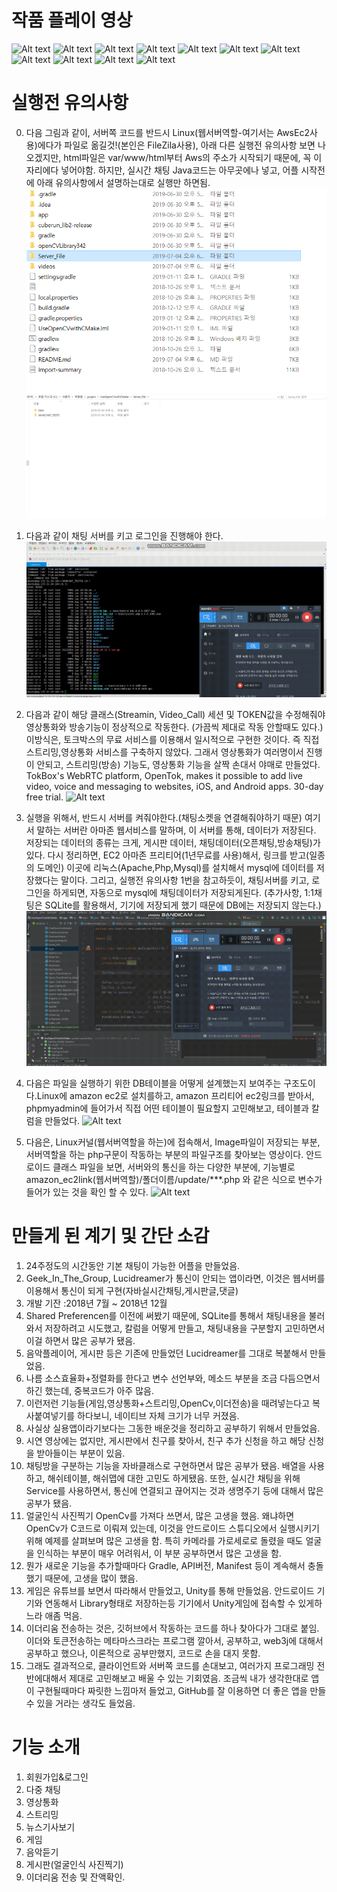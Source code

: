 **작품 플레이 영상**
=======================================
![Alt text](videos/application3_1.gif "application3_1")
![Alt text](videos/application3_2.gif "application3_2")
![Alt text](videos/application3_3.gif "application3_3")
![Alt text](videos/application3_4.gif "application3_4")
![Alt text](videos/application3_5.gif "application3_5")
![Alt text](videos/application3_6.gif "application3_6")
![Alt text](videos/application3_7.gif "application3_7")
![Alt text](videos/application3_8.gif "application3_8")
![Alt text](videos/application3_9.gif "application3_9")
![Alt text](videos/application3_10.gif "application3_10")
![Alt text](videos/application3_11.gif "application3_11")



**실행전 유의사항**
=======================================
0) 다음 그림과 같이, 서버쪽 코드를 반드시 Linux(웹서버역할-여기서는 AwsEc2사용)에다가 파일로 옮길것!(본인은 FileZila사용), 아래 다른 실행전 유의사항 보면 나오겠지만, html파일은 var/www/html부터 Aws의 주소가 시작되기 때문에, 꼭 이자리에다 넣어야함. 하지만, 실시간 채팅 Java코드는 아무곳에나 넣고, 어플 시작전에 아래 유의사항에서 설명하는대로 실행만 하면됨.
![Alt text](videos/Server.png "Server.png")
![Alt text](videos/Server2.png "Server2.png")


1) 다음과 같이 채팅 서버를 키고 로그인을 진행해야 한다.
![Alt text](videos/application3_explanation1.gif "application3_explanation1")

2) 다음과 같이 해당 클래스(Streamin, Video_Call) 세션 및 TOKEN값을 수정해줘야 영상통화와 방송기능이 정상적으로 작동한다. (가끔씩 제대로 작동 안할때도 있다.)
이방식은, 토크박스의 무료 서비스를 이용해서 일시적으로 구현한 것이다. 즉 직접 스트리밍,영상통화 서비스를 구축하지 않았다. 그래서 영상통화가 여러명이서 진행이 안되고, 스트리밍(방송) 기능도, 영상통화 기능을 살짝 손대서 야매로 만들었다.
TokBox's WebRTC platform, OpenTok, makes it possible to add live video, voice and messaging to websites, iOS, and Android apps. 30-day free trial.
![Alt text](videos/application3_explanation2.gif "application3_explanation2")

3) 실행을 위해서, 반드시 서버를 켜줘야한다.(채팅소켓을 연결해줘야하기 때문) 여기서 말하는 서버란 아마존 웹서비스를 말하며, 이 서버를 통해, 데이터가 저장된다.
저장되는 데이터의 종류는 크게, 게시판 데이터, 채팅데이터(오픈채팅,방송채팅)가 있다. 다시 정리하면, EC2 아마존 프리티어(1년무료를 사용)해서, 링크를 받고(일종의 도메인) 이곳에 리눅스(Apache,Php,Mysql)를 설치해서 mysql에 데이터를 저장했다는 말이다. 그리고, 실행전 유의사항 1번을 참고하듯이, 채팅서버를 키고, 로그인을 하게되면,
자동으로 mysql에 채팅데이터가 저장되게된다. (추가사항, 1:1채팅은 SQLite를 활용해서, 기기에 저장되게 했기 때문에 DB에는 저장되지 않는다.)
![Alt text](videos/application3_explanation3.gif "application3_explanation3")

4) 다음은 파일을 실행하기 위한 DB테이블을 어떻게 설계했는지 보여주는 구조도이다.Linux에 amazon ec2로 설치를하고, amazon 프리티어 ec2링크를 받아서, phpmyadmin에 들어가서 직접 어떤 테이블이 필요할지 고민해보고, 테이블과 칼럼을 만들었다.
![Alt text](videos/application3_explanation4.gif "application3_explanation4")

5) 다음은, Linux커널(웹서버역할을 하는)에 접속해서, Image파일이 저장되는 부분, 서버역할을 하는 php구문이 작동하는 부분의 파일구조를 찾아보는 영상이다. 안드로이드 클래스 파일을 보면, 서버와의 통신을 하는 다양한 부분에, 기능별로 amazon_ec2link(웹서버역할)/폴더이름/update/***.php 와 같은 식으로 변수가 들어가 있는 것을 확인 할 수 있다.
![Alt text](videos/application3_explanation5.gif "application3_explanation5")

**만들게 된 계기 및 간단 소감**
=======================================
1. 24주정도의 시간동안 기본 채팅이 가능한 어플을 만들었음.
2. Geek_In_The_Group, Lucidreamer가 통신이 안되는 앱이라면, 이것은 웹서버를 이용해서 통신이 되게 구현(자바실시간채팅,게시판글,댓글)
3. 개발 기잔 :2018년 7월 ~ 2018년 12월 
4. Shared Preferencen를 이전에 써봤기 때문에, SQLite를 통해서 채팅내용을 불러와서 저장하려고 시도했고, 칼럼을 어떻게 만들고, 채팅내용을 구분할지 고민하면서 이걸 하면서 많은 공부가 됐음.
5. 음악플레이어, 게시판 등은 기존에 만들었던 Lucidreamer를 그대로 복붙해서 만들었음.
6. 나름 소스효율화+정렬화를 한다고 변수 선언부와, 메소드 부분을 조금 다듬으면서 하긴 했는데, 중복코드가 아주 많음.
7. 이런저런 기능들(게임,영상통화+스트리밍,OpenCv,이더전송)을 때려넣는다고 복사붙여넣기를 하다보니, 네이티브 자체 크기가 너무 커졌음.
8. 사실상 실용앱이라기보다는 그동한 배운것을 정리하고 공부하기 위해서 만들었음.
9. 시연 영상에는 없지만, 게시판에서 친구를 찾아서, 친구 추가 신청을 하고 해당 신청을 받아들이는 부분이 있음.
10. 채팅방을 구분하는 기능을 자바클래스로 구현하면서 많은 공부가 됐음. 배열을 사용하고, 해쉬테이블, 해쉬맵에 대한 고민도 하게됐음. 또한, 실시간 채팅을 위해 Service를 사용하면서, 통신에 연결되고 끊어지는 것과 생명주기 등에 대해서 많은 공부가 됐음.
11. 얼굴인식 사진찍기 OpenCv를 가져다 쓰면서, 많은 고생을 했음. 왜냐하면 OpenCv가 C코드로 이뤄져 있는데, 이것을 안드로이드 스튜디오에서 실행시키기위해 예제를 살펴보며 많은 고생을 함. 특히 카메라를 가로세로로 돌렸을 때도 얼굴을 인식하는 부분이 매우 어려워서, 이 부분 공부하면서 많은 고생을 함.
12. 뭔가 새로운 기능을 추가할때마다 Gradle, API버전, Manifest 등이 계속해서 충돌했기 때문에, 고생을 많이 했음.
13. 게임은 유튜브를 보면서 따라해서 만들었고, Unity를 통해 만들었음. 안드로이드 기기와 연동해서 Library형태로 저장하는등 기기에서 Unity게임에 접속할 수 있게하느라 애좀 먹음.
14. 이더리움 전송하는 것은, 깃허브에서 작동하는 코드를 하나 찾아다가 그대로 붙임. 이더와 토큰전송하는 메타마스크라는 프로그램 깔아서, 공부하고, web3j에 대해서 공부하고 했으나, 이론적으로 공부만했지, 코드로
손을 대지 못함.
15. 그래도 결과적으로, 클라이언트와 서버쪽 코드를 손대보고, 여러가지 프로그래밍 전반에대해서 제대로 고민해보고 배울 수 있는 기회였음. 조금씩 내가 생각한대로 앱이 구현될때마다 짜릿한 느낌마저 들었고, GitHub를 잘 이용하면 더 좋은 앱을 만들 수 있을 거라는 생각도 들었음.

**기능 소개**
======================================
1. 회원가입&로그인
2. 다중 채팅
3. 영상통화
4. 스트리밍
5. 뉴스기사보기
6. 게임
7. 음악듣기
8. 게시판(얼굴인식 사진찍기)
9. 이더리움 전송 및 잔액확인.


